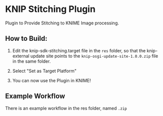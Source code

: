 # KNIP Stitching Plugin
Plugin to Provide Stitching to KNIME Image processing.

## How to Build:
1. Edit the knip-sdk-stitching.target file in the ``res`` folder, 
so that the knip-external update site points to the ``knip-osgi-update-site-1.0.0.zip`` file in the same
folder. 

2. Select "Set as Target Platform"
3. You can now use the Plugin in KNIME!

## Example Workflow
There is an example workflow in the res folder, named ``.zip``